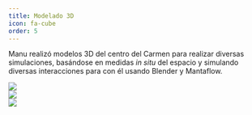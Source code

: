 ```yaml
---
title: Modelado 3D
icon: fa-cube
order: 5
---
```


Manu realizó modelos 3D del centro del Carmen para realizar diversas simulaciones, basándose en medidas *in situ* del espacio y simulando diversas interacciones para con él usando Blender y Mantaflow.

<div class="row">
    <div class="4u 12u$(mobile)">
      <div class="item">
        <a href="#" class="image fit"><img src="{{ 'assets/images/3D_1.png' | relative_url }}" /></a>
      </div>
    </div>
    <div class="4u 12u$(mobile)">
      <div class="item">
        <a href="#" class="image fit"><img src="{{ 'assets/images/3D_2.gif' | relative_url }}"  /></a>
      </div>
    </div>
    <div class="4u 12u$(mobile)">
      <div class="item">
        <a href="#" class="image fit"><img src="{{ 'assets/images/3D_3.gif' | relative_url }}"  /></a>
      </div>
    </div>
  </div>
